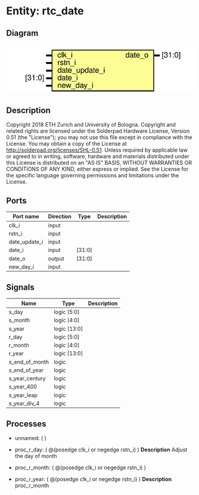 # Entity: rtc_date

## Diagram

![Diagram](rtc_date.svg "Diagram")
## Description

Copyright 2018 ETH Zurich and University of Bologna.
 Copyright and related rights are licensed under the Solderpad Hardware
 License, Version 0.51 (the "License"); you may not use this file except in
 compliance with the License.  You may obtain a copy of the License at
 http://solderpad.org/licenses/SHL-0.51. Unless required by applicable law
 or agreed to in writing, software, hardware and materials distributed under
 this License is distributed on an "AS IS" BASIS, WITHOUT WARRANTIES OR
 CONDITIONS OF ANY KIND, either express or implied. See the License for the
 specific language governing permissions and limitations under the License.
 
## Ports

| Port name     | Direction | Type   | Description |
| ------------- | --------- | ------ | ----------- |
| clk_i         | input     |        |             |
| rstn_i        | input     |        |             |
| date_update_i | input     |        |             |
| date_i        | input     | [31:0] |             |
| date_o        | output    | [31:0] |             |
| new_day_i     | input     |        |             |
## Signals

| Name           | Type           | Description |
| -------------- | -------------- | ----------- |
| s_day          | logic	[5:0]    |             |
| s_month        | logic	[4:0]    |             |
| s_year         | logic	[13:0]   |             |
| r_day          | logic   [5:0]  |             |
| r_month        | logic   [4:0]  |             |
| r_year         | logic   [13:0] |             |
| s_end_of_month | logic          |             |
| s_end_of_year  | logic          |             |
| s_year_century | logic          |             |
| s_year_400     | logic          |             |
| s_year_leap    | logic          |             |
| s_year_div_4   | logic          |             |
## Processes
- unnamed: (  )
- proc_r_day: ( @(posedge clk_i or negedge rstn_i) )
**Description**
Adjust the day of month

- proc_r_month: ( @(posedge clk_i or negedge rstn_i) )
- proc_r_year: ( @(posedge clk_i or negedge rstn_i) )
**Description**
proc_r_month

